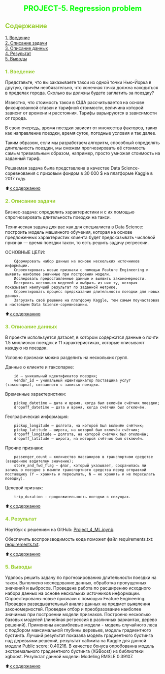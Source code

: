 # <font size = 5 color = #00FF00> <center>PROJECT-5. Regression problem</center></font> 



##  <font color = #9ACD32> Содержание </font>

[1. Введение](https://github.com/DmitVasilev/Project-_4_-ML#-1-%D0%B2%D0%B2%D0%B5%D0%B4%D0%B5%D0%BD%D0%B8%D0%B5-)   
[2. Описание задачи](https://github.com/DmitVasilev/Project-_4_-ML#2-%D0%BE%D0%BF%D0%B8%D1%81%D0%B0%D0%BD%D0%B8%D0%B5-%D0%B7%D0%B0%D0%B4%D0%B0%D1%87%D0%B8)   
[3. Описание данных](https://github.com/DmitVasilev/Project-_4_-ML#3-%D0%BE%D0%BF%D0%B8%D1%81%D0%B0%D0%BD%D0%B8%D0%B5-%D0%B4%D0%B0%D0%BD%D0%BD%D1%8B%D1%85)   
[4. Результат](https://github.com/DmitVasilev/Project-_4_-ML#4-%D1%80%D0%B5%D0%B7%D1%83%D0%BB%D1%8C%D1%82%D0%B0%D1%82)                  
[5. Выводы](https://github.com/DmitVasilev/Project-_4_-ML#5-%D0%B2%D1%8B%D0%B2%D0%BE%D0%B4%D1%8B)

### <font color = #9ACD32> 1. Введение </font>

Представьте, что вы заказываете такси из одной точки Нью-Йорка в другую, причём необязательно, что конечная точка должна находиться в пределах города. Сколько вы должны будете заплатить за поездку?

Известно, что стоимость такси в США рассчитывается на основе фиксированной ставки и тарифной стоимости, величина которой зависит от времени и расстояния. Тарифы варьируются в зависимости от города.

В свою очередь, время поездки зависит от множества факторов, таких как направление поездки, время суток, погодные условия и так далее.

Таким образом, если мы разработаем алгоритм, способный определять длительность поездки, мы сможем прогнозировать её стоимость самым тривиальным образом, например, просто умножая стоимость на заданный тариф.

Решаемая задача была представлена в качестве Data Science-соревнования с призовым фондом в 30 000 $ на платформе Kaggle в 2017 году. 
                          
:arrow_up:[к содержанию](https://github.com/DmitVasilev/Project-_4_-ML#-%D1%81%D0%BE%D0%B4%D0%B5%D1%80%D0%B6%D0%B0%D0%BD%D0%B8%D0%B5-)  

###  <font color = #9ACD32>2. Описание задачи</font>

Бизнес-задача: определить характеристики и с их помощью спрогнозировать длительность поездки на такси.

Техническая задача для вас как для специалиста в Data Science: построить модель машинного обучения, которая на основе предложенных характеристик клиента будет предсказывать числовой признак — время поездки такси, то есть решить задачу регрессии.

ОСНОВНЫЕ ЦЕЛИ:

        Сформировать набор данных на основе нескольких источников информации.
        Спроектировать новые признаки с помощью Feature Engineering и выявить наиболее значимые при построении модели.
        Исследовать предоставленные данные и выявить закономерности.
        Построить несколько моделей и выбрать из них ту, которая показывает наилучший результат по заданной метрике.
        Спроектировать процесс предсказания длительности поездки для новых данных.
        Загрузить своё решение на платформу Kaggle, тем самым поучаствовав в настоящем Data Science-соревновании.


:arrow_up:[к содержанию](https://github.com/DmitVasilev/Project-_4_-ML#-%D1%81%D0%BE%D0%B4%D0%B5%D1%80%D0%B6%D0%B0%D0%BD%D0%B8%D0%B5-)  
                     
###  <font color = #9ACD32>3. Описание данных</font>

В проекте используется датасет, в котором содержатся данные о почти 1.5 миллионах поездок и 11 характеристиках, которые описывают каждую из поездок.

Условно признаки можно разделить на нескольких групп.

Данные о клиенте и таксопарке:

        id — уникальный идентификатор поездки;
        vendor_id — уникальный идентификатор поставщика услуг (таксопарка), связанного с записью поездки.

Временные характеристики:

        pickup_datetime — дата и время, когда был включён счётчик поездки;
        dropoff_datetime — дата и время, когда счётчик был отключён.

Географическая информация:

        pickup_longitude — долгота, на которой был включён счётчик;
        pickup_latitude — широта, на которой был включён счётчик;
        dropoff_longitude — долгота, на которой счётчик был отключён;
        dropoff_latitude — широта, на которой счётчик был отключён.

Прочие признаки:

        passenger_count — количество пассажиров в транспортном средстве (введённое водителем значение);
        store_and_fwd_flag — флаг, который указывает, сохранилась ли запись о поездке в памяти транспортного средства перед отправкой поставщику (Y — хранить и пересылать, N — не хранить и не пересылать поездку).

Целевой признак:

        trip_duration — продолжительность поездки в секундах.
                     
:arrow_up:[к содержанию](https://github.com/DmitVasilev/Project-_4_-ML#-%D1%81%D0%BE%D0%B4%D0%B5%D1%80%D0%B6%D0%B0%D0%BD%D0%B8%D0%B5-)   



###  <font color = #9ACD32>4. Результат</font>

Ноутбук с решением на GitHub: [Project_4_ML.ipynb](https://github.com/DmitVasilev/Project-_4_-ML/blob/95c158fb6df7cca03a6ea1a843e72b43a4631f79/Project_4_ML.ipynb).     
 
Обеспечить воспроизводимость кода поможет файл requirements.txt: [requirements.txt](https://github.com/DmitVasilev/Project-_4_-ML/blob/95c158fb6df7cca03a6ea1a843e72b43a4631f79/requirements.txt). 
                        
:arrow_up:[к содержанию](https://github.com/DmitVasilev/Project-_4_-ML#-%D1%81%D0%BE%D0%B4%D0%B5%D1%80%D0%B6%D0%B0%D0%BD%D0%B8%D0%B5-)      


###  <font color = #9ACD32>5. Выводы</font>

Удалось решить задачу по прогнозированию длительности поездки на такси. Выполнено исследование данных, обработка пропущенных значений и выбросов. Проведена работа по расширению исходного набора данных на основе нескольких источников информации. Спроектированы новые признаки с помощью Feature Engineering. Проведен разведывательный анализ данных на предмет выявления закономерностей. Проведен отбор и преобразование наиболее значимых при построении модели признаков. Построено несколько базовых моделей (линейная регрессия в различных вариантах, дерево решений). Применены ансамблевые модели - модель случайного леса с подбором максимальной глубины деревьев, модель градиентного бустинга. Лучший результат показала модель градиентного бустинга над деревьями решений, результат сабмита на  Kaggle для данной модели Public score: 0.40216. В качестве бонуса опробованна модель экстремального градиентного бустинга (XGBoost) из библиотеки xgboost. Результат данной модели: Modeling RMSLE 0.39107.
                             
:arrow_up:[к содержанию](https://github.com/DmitVasilev/Project-_4_-ML#-%D1%81%D0%BE%D0%B4%D0%B5%D1%80%D0%B6%D0%B0%D0%BD%D0%B8%D0%B5-)   